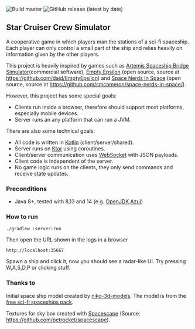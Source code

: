 ![Build master](https://github.com/weaselflink/star-cruiser/workflows/Build%20master/badge.svg) ![GitHub release (latest by date)](https://img.shields.io/github/v/release/weaselflink/star-cruiser?style=flat-square)

## Star Cruiser Crew Simulator

A cooperative game in which players man the stations of a sci-fi spaceship. Each player can only
control a small part of the ship and relies heavily on information given by the other players.

This project is heavily inspired by games such as 
[Artemis Spaceship Bridge Simulator](https://artemisspaceshipbridge.com/)(commercial software), 
[Empty Epsilon](https://daid.github.io/EmptyEpsilon/) (open source, source at https://github.com/daid/EmptyEpsilon)
and [Space Nerds In Space](https://smcameron.github.io/space-nerds-in-space/) 
(open source, source at https://github.com/smcameron/space-nerds-in-space/).

However, this project has some special goals:
* Clients run inside a browser, therefore should support most platforms, especially mobile devices.
* Server runs an any platform that can run a JVM.

There are also some technical goals:
* All code is written in [Kotlin](https://kotlinlang.org/) (client/server/shared).
* Server runs on [Ktor](https://ktor.io/servers/index.html) using coroutines.
* Client/server communication uses [WebSocket](https://javascript.info/websocket) with JSON payloads.
* Client code is independent of the server.
* No game logic runs on the clients, they only send commands and receive state updates.

### Preconditions

* Java 8+, tested with 8,13 and 14 (e.g. [OpenJDK Azul](https://www.azul.com/downloads/zulu-community/?version=java-14&package=jdk))

### How to run

    ./gradlew :server:run
    
Then open the URL shown in the logs in a browser

    http://localhost:35667

Spawn a ship and click it, now you should see a radar-like UI.
Try pressing W,A,S,D,P or clicking stuff.

### Thanks to

Initial space ship model created by [niko-3d-models](https://niko-3d-models.itch.io). 
The model is from the [free sci-fi spaceships pack](https://niko-3d-models.itch.io/free-sc-fi-spaceships-pack).

Textures for sky box created with [Spacescape](http://wwwtyro.github.io/space-3d) 
(Source: https://github.com/petrocket/spacescape).
